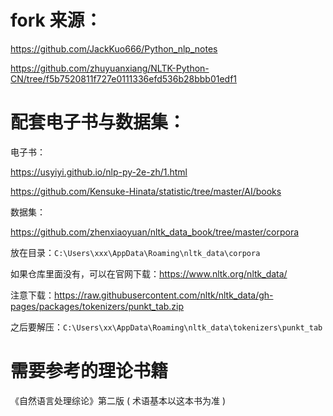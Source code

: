 # fork 来源：

https://github.com/JackKuo666/Python_nlp_notes

https://github.com/zhuyuanxiang/NLTK-Python-CN/tree/f5b7520811f727e0111336efd536b28bbb01edf1

# 配套电子书与数据集：

电子书：

https://usyiyi.github.io/nlp-py-2e-zh/1.html

https://github.com/Kensuke-Hinata/statistic/tree/master/AI/books

数据集：

https://github.com/zhenxiaoyuan/nltk_data_book/tree/master/corpora

放在目录：`C:\Users\xxx\AppData\Roaming\nltk_data\corpora`

如果仓库里面没有，可以在官网下载：https://www.nltk.org/nltk_data/

注意下载：https://raw.githubusercontent.com/nltk/nltk_data/gh-pages/packages/tokenizers/punkt_tab.zip 

之后要解压：`C:\Users\xx\AppData\Roaming\nltk_data\tokenizers\punkt_tab`

# 需要参考的理论书籍

《自然语言处理综论》第二版 ( 术语基本以这本书为准 )